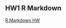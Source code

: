 ## HW1 R Markdown

[R Markdown HW](https://pjournal.github.io/boun01-mustafa-keser/R-Markdown-HW.html)
